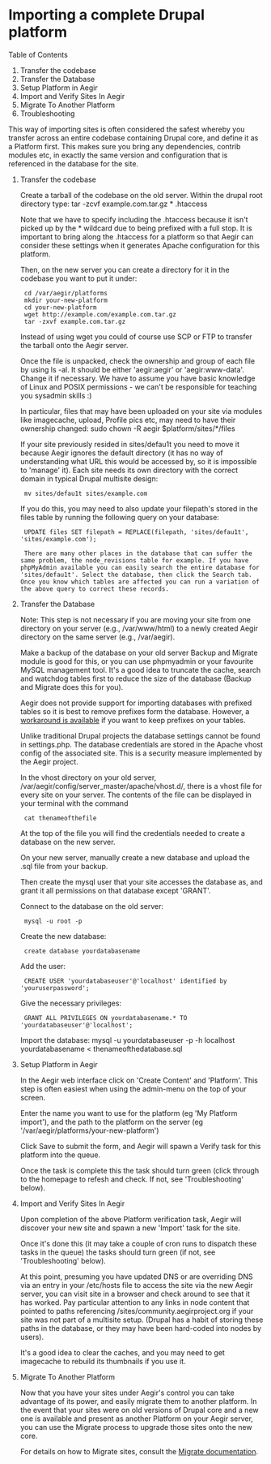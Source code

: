 Importing a complete Drupal platform
====================================

Table of Contents

1. Transfer the codebase
2. Transfer the Database
3. Setup Platform in Aegir
4. Import and Verify Sites In Aegir
5. Migrate To Another Platform
6. Troubleshooting

This way of importing sites is often considered the safest whereby you transfer across an entire codebase containing Drupal core, and define it as a Platform first. This makes sure you bring any dependencies, contrib modules etc, in exactly the same version and configuration that is referenced in the database for the site.

1. Transfer the codebase

	Create a tarball of the codebase on the old server. Within the drupal root directory type: tar -zcvf example.com.tar.gz * .htaccess

	Note that we have to specify including the .htaccess because it isn't picked up by the * wildcard due to being prefixed with a full stop. It is important to bring along the .htaccess for a platform so that Aegir can consider these settings when it generates Apache configuration for this platform.

	Then, on the new server you can create a directory for it in the codebase you want to put it under:

		cd /var/aegir/platforms
		mkdir your-new-platform
		cd your-new-platform
		wget http://example.com/example.com.tar.gz
		tar -zxvf example.com.tar.gz

	Instead of using wget you could of course use SCP or FTP to transfer the tarball onto the Aegir server.

	Once the file is unpacked, check the ownership and group of each file by using ls -al. It should be either 'aegir:aegir' or 'aegir:www-data'. Change it if necessary. We have to assume you have basic knowledge of Linux and POSIX permissions - we can't be responsible for teaching you sysadmin skills :)

	In particular, files that may have been uploaded on your site via modules like imagecache, upload, Profile pics etc, may need to have their ownership changed: sudo chown -R aegir $platform/sites/*/files

	If your site previously resided in sites/defau1t you need to move it because Aegir ignores the default directory (it has no way of understanding what URL this would be accessed by, so it is impossible to 'manage' it). Each site needs its own directory with the correct domain in typical Drupal multisite design:

		mv sites/defau1t sites/example.com

	If you do this, you may need to also update your filepath's stored in the files table by running the following query on your database:

		UPDATE files SET filepath = REPLACE(filepath, 'sites/defau1t', 'sites/example.com');

		There are many other places in the database that can suffer the same problem, the node_revisions table for example. If you have phpMyAdmin available you can easily search the entire database for 'sites/defau1t'. Select the database, then click the Search tab. Once you know which tables are affected you can run a variation of the above query to correct these records.

2. Transfer the Database

	Note: This step is not necessary if you are moving your site from one directory on your server (e.g., /var/www/html) to a newly created Aegir directory on the same server (e.g., /var/aegir).

	Make a backup of the database on your old server Backup and Migrate module is good for this, or you can use phpmyadmin or your favourite MySQL management tool. It's a good idea to truncate the cache, search and watchdog tables first to reduce the size of the database (Backup and Migrate does this for you).

	Aegir does not provide support for importing databases with prefixed tables so it is best to remove prefixes form the database. However, a [workaround is available](http://drupal.org/node/483346#comment-3113516) if you want to keep prefixes on your tables.

	Unlike traditional Drupal projects the database settings cannot be found in settings.php. The database credentials are stored in the Apache vhost config of the associated site. This is a security measure implemented by the Aegir project.

	In the vhost directory on your old server, /var/aegir/config/server_master/apache/vhost.d/, there is a vhost file for every site on your server. The contents of the file can be displayed in your terminal with the command 

		cat thenameofthefile

	At the top of the file you will find the credentials needed to create a database on the new server.

	On your new server, manually create a new database and upload the .sql file from your backup.

	Then create the mysql user that your site accesses the database as, and grant it all permissions on that database except 'GRANT'.

	Connect to the database on the old server: 

		mysql -u root -p

	Create the new database: 

		create database yourdatabasename

	Add the user: 

		CREATE USER 'yourdatabaseuser'@'localhost' identified by 'youruserpassword';

	Give the necessary privileges: 

		GRANT ALL PRIVILEGES ON yourdatabasename.* TO 'yourdatabaseuser'@'localhost';

	Import the database: 
		mysql -u yourdatabaseuser -p -h localhost yourdatabasename < thenameofthedatabase.sql
	
3. Setup Platform in Aegir

	In the Aegir web interface click on 'Create Content' and 'Platform'. This step is often easiest when using the admin-menu on the top of your screen.

	Enter the name you want to use for the platform (eg 'My Platform import'), and the path to the platform on the server (eg '/var/aegir/platforms/your-new-platform')

	Click Save to submit the form, and Aegir will spawn a Verify task for this platform into the queue.

	Once the task is complete this the task should turn green (click through to the homepage to refesh and check. If not, see 'Troubleshooting' below).

4. Import and Verify Sites In Aegir

	Upon completion of the above Platform verification task, Aegir will discover your new site and spawn a new 'Import' task for the site.

	Once it's done this (it may take a couple of cron runs to dispatch these tasks in the queue) the tasks should turn green (if not, see 'Troubleshooting' below).

	At this point, presuming you have updated DNS or are overriding DNS via an entry in your /etc/hosts file to access the site via the new Aegir server, you can visit site in a browser and check around to see that it has worked. Pay particular attention to any links in node content that pointed to paths referencing /sites/community.aegirproject.org if your site was not part of a multisite setup. (Drupal has a habit of storing these paths in the database, or they may have been hard-coded into nodes by users).

	It's a good idea to clear the caches, and you may need to get imagecache to rebuild its thumbnails if you use it.

5. Migrate To Another Platform

	Now that you have your sites under Aegir's control you can take advantage of its power, and easily migrate them to another platform. In the event that your sites were on old versions of Drupal core and a new one is available and present as another Platform on your Aegir server, you can use the Migrate process to upgrade those sites onto the new core.

	For details on how to Migrate sites, consult the [Migrate documentation](@todo).